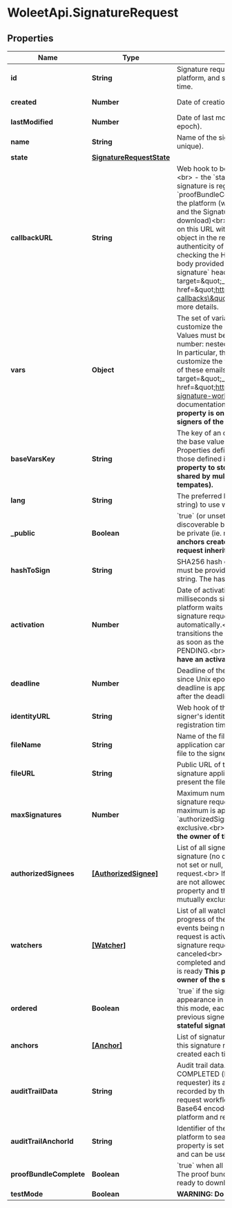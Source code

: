 # WoleetApi.SignatureRequest

## Properties

Name | Type | Description | Notes
------------ | ------------- | ------------- | -------------
**id** | **String** | Signature request identifier. It is allocated by the platform, and so must not be provided at creation time. | [optional] [readonly] 
**created** | **Number** | Date of creation (in milliseconds since Unix epoch). | [optional] [readonly] 
**lastModified** | **Number** | Date of last modification (in milliseconds since Unix epoch). | [optional] [readonly] 
**name** | **String** | Name of the signature request (doesn&#39;t need to be unique). | 
**state** | [**SignatureRequestState**](SignatureRequestState.md) |  | [optional] 
**callbackURL** | **String** | Web hook to be called by the platform whenever:&lt;br&gt; - the &#x60;state&#x60; property changes&lt;br&gt; - a new signature is registered&lt;br&gt; - the &#x60;proofBundleComplete&#x60; property is set to &#x60;true&#x60; by the platform (which means that the proof bundle and the Signature Attestation document are ready to download)&lt;br&gt; The platform does a POST request on this URL with the signature request as a JSON object in the request body.&lt;br&gt; Verifying the authenticity of the callback can be done by checking the HMAC-SHA1 signature of the request body provided by the platform in the &#x60;x-woleet-signature&#x60; header.&lt;br&gt; Please refer to &lt;a target&#x3D;\&quot;_blank\&quot; href&#x3D;\&quot;https://doc.woleet.io/reference/using-callbacks\&quot;&gt;this documentation&lt;/a&gt; for more details.  | [optional] 
**vars** | **Object** | The set of variables (key/value pairs) to use to customize the signature request workflow.&lt;br&gt; Values must be of type null, boolean, string or number: nested JSON objects are not allowed.&lt;br&gt; In particular, these variables can be used to customize the various email sent and disable some of these emails.&lt;br&gt; Please refer to &lt;a target&#x3D;\&quot;_blank\&quot; href&#x3D;\&quot;https://doc.woleet.io/reference/custom-signature-workflow\&quot;&gt;this documentation&lt;/a&gt; for more details.&lt;br&gt; **This property is only available to the owner and the signers of the signature request.**  | [optional] 
**baseVarsKey** | **String** | The key of an object in the user&#39;s k/v store to use as the base value of the &#x60;vars&#x60; property.&lt;br&gt; Properties defined in this object are overwritten by those defined in the &#x60;vars&#x60; property.&lt;br&gt; **Use this property to store large customization variables shared by multiple signature requests (like email tempates).**  | [optional] 
**lang** | **String** | The preferred language (provided as an ISO 639-1 string) to use when emailing the signers. | [optional] 
**_public** | **Boolean** | &#x60;true&#x60; (or unset) if the signature request is public (ie. discoverable by its &#x60;hashToSign&#x60;) or &#x60;false&#x60; if it must be private (ie. not discoverable).&lt;br&gt; **Signature anchors created in the scope of a signature request inherit from its &#x60;public&#x60; property.**  | [optional] 
**hashToSign** | **String** | SHA256 hash of the file to sign.&lt;br&gt; The value must be provided as an hexadecimal lowercase string. The hash of the empty file is forbidden.&lt;br&gt;  | 
**activation** | **Number** | Date of activation of the signature request (in milliseconds since Unix epoch).&lt;br&gt; When set, the platform waits for it before transitioning the signature request from PENDING to IN_PROGRESS automatically.&lt;br&gt; When not set, the platform transitions the signature request to IN_PROGRESS as soon as the signature request is transitioned to PENDING.&lt;br&gt; **Only stateful signature request can have an activation date.**  | [optional] 
**deadline** | **Number** | Deadline of the signature request (in milliseconds since Unix epoch).&lt;br&gt; When not set or null, no deadline is applied.&lt;br&gt; If set, signatures registered after the deadline are refused.  | [optional] 
**identityURL** | **String** | Web hook of the identity server to use to verify the signer&#39;s identity.&lt;br&gt; If set, it is used at signature registration time to verify the identity of the signers.  | [optional] 
**fileName** | **String** | Name of the file to sign.&lt;br&gt; If set, the signature application can use it to give an indication about the file to the signers.  | [optional] 
**fileURL** | **String** | Public URL of the file to sign.&lt;br&gt; If set, the signature application can use it to download and present the file to the signers.  | [optional] 
**maxSignatures** | **Number** | Maximum number of signatures to accept for this signature request.&lt;br&gt; When not set or null, no maximum is applied.&lt;br&gt; This property and the &#x60;authorizedSignees&#x60; property are mutually exclusive.&lt;br&gt; **This property is only available to the owner of the signature request.**  | [optional] 
**authorizedSignees** | [**[AuthorizedSignee]**](AuthorizedSignee.md) | List of all signers authorized to register their signature (no duplicate is authorized).&lt;br&gt; When not set or null, anybody can sign the signature request.&lt;br&gt; If set, signers not being part of this list are not allowed to register their signature.&lt;br&gt; This property and the &#x60;maxSignatures&#x60; property are mutually exclusive.  | [optional] 
**watchers** | [**[Watcher]**](Watcher.md) | List of all watchers to notify by email about the progress of the signature request.&lt;br&gt; The set of events being notified are:&lt;br&gt; - the signature request is activated&lt;br&gt; - a signer signs the signature request&lt;br&gt; - the signature request is canceled&lt;br&gt; - the signature request is closed or completed and the Signature Attestation document is ready **This property is only available to the owner of the signature request.**  | [optional] 
**ordered** | **Boolean** | &#x60;true&#x60; if the signers must sign in their order of appearance in the &#x60;authorizedSignees&#x60; list.&lt;br&gt; In this mode, each signer is notified only once the previous signer completes his signature.&lt;br&gt; **Only stateful signature request can be ordered.**  | [optional] 
**anchors** | [**[Anchor]**](Anchor.md) | List of signature anchors created in the scope of this signature request&lt;br&gt; A signature anchor is created each time a new signature is registered.  | [optional] [readonly] 
**auditTrailData** | **String** | Audit trail data.&lt;br&gt; When the signature request is COMPLETED (by the platform) or CLOSED (by the requester) its audit trail (ie. the list of events recorded by the platform during the signature request workflow) is serialized to a JSON object and Base64 encoded. This data is then signed by the platform and recorded in this property.  | [optional] [readonly] 
**auditTrailAnchorId** | **String** | Identifier of the signature anchor created by the platform to seal the audit trail data.&lt;br&gt; This property is set only once the audit trail is generated and can be used to retrieve its proof receipt.  | [optional] [readonly] 
**proofBundleComplete** | **Boolean** | &#x60;true&#x60; when all pieces of evidence are available.&lt;br&gt; The proof bundle and the Signature Attestation are ready to download.  | [optional] [readonly] 
**testMode** | **Boolean** | **WARNING: Do not use (test purpose only).**  | [optional] 


